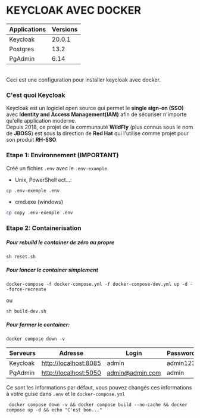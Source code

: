 # KEYCLOAK AVEC DOCKER

| Applications | Versions |
|--------------|----------|
| Keycloak     | 20.0.1   |
| Postgres     | 13.2     |
| PgAdmin      | 6.14     |

<br>Ceci est une configuration pour installer keycloak avec docker.

### C'est quoi Keycloak

Keycloak est un logiciel open source qui permet le **single sign-on (SSO)** avec **Identity and Access Management(IAM)** afin de sécuriser n'importe qu'elle application moderne.
<br>Depuis 2018, ce projet de la communauté **WildFly** (plus connus sous le nom de **JBOSS**) est sous la direction de **Red Hat** qui l'utilise comme projet pour son produit **RH-SSO**.
### Etape 1: Environnement (IMPORTANT)

Créé un fichier `.env` avec le `.env-example`.

- Unix, PowerShell ect...: 
```sh
cp .env-exemple .env
```
- cmd.exe (windows)
```sh
cp copy .env-exemple .env
```

### Etape 2: Containerisation

##### Pour rebuild le container de zéro au propre
```shell
sh reset.sh
```

##### Pour lancer le container simplement
```shell
docker-compose -f docker-compose.yml -f docker-compose-dev.yml up -d --force-recreate
```
ou
```shell
sh build-dev.sh
```

##### Pour fermer le container:

```shell
docker compose down -v
```    

| Serveurs  | Adresse                                        | Login           | Password  |
|-----------|------------------------------------------------|-----------------|-----------|
| Keycloak  | [http://localhost:8085](http://localhost:8085) | admin           | admin123  |
| PgAdmin   | [http://localhost:5050](http://localhost:5050) | admin@admin.com | admin     |

Ce sont les informations par défaut, vous pouvez changés ces informations à votre guise dans `.env` et le `docker-compose.yml`

     docker compose down -v && docker compose build --no-cache && docker compose up -d && echo "C'est bon..."
